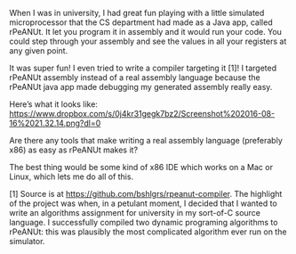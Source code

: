 When I was in university, I had great fun playing with a little simulated microprocessor that the CS department had made as a Java app, called rPeANUt. It let you program it in assembly and it would run your code. You could step through your assembly and see the values in all your registers at any given point.

It was super fun! I even tried to write a compiler targeting it [1]! I targeted rPeANUt assembly instead of a real assembly language because the rPeANUt java app made debugging my generated assembly really easy.

Here’s what it looks like: https://www.dropbox.com/s/0j4kr31gegk7bz2/Screenshot%202016-08-16%2021.32.14.png?dl=0

Are there any tools that make writing a real assembly language (preferably x86) as easy as rPeANUt makes it?

The best thing would be some kind of x86 IDE which works on a Mac or Linux, which lets me do all of this.

[1] Source is at https://github.com/bshlgrs/rpeanut-compiler. The highlight of the project was when, in a petulant moment, I decided that I wanted to write an algorithms assignment for university in my sort-of-C source language. I successfully compiled two dynamic programing algorithms to rPeANUt: this was plausibly the most complicated algorithm ever run on the simulator.

